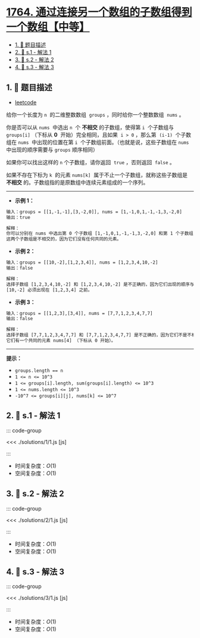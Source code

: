 # [1764. 通过连接另一个数组的子数组得到一个数组【中等】](https://github.com/tnotesjs/TNotes.leetcode/tree/main/notes/1764.%20%E9%80%9A%E8%BF%87%E8%BF%9E%E6%8E%A5%E5%8F%A6%E4%B8%80%E4%B8%AA%E6%95%B0%E7%BB%84%E7%9A%84%E5%AD%90%E6%95%B0%E7%BB%84%E5%BE%97%E5%88%B0%E4%B8%80%E4%B8%AA%E6%95%B0%E7%BB%84%E3%80%90%E4%B8%AD%E7%AD%89%E3%80%91)

<!-- region:toc -->

- [1. 📝 题目描述](#1--题目描述)
- [2. 🎯 s.1 - 解法 1](#2--s1---解法-1)
- [3. 🎯 s.2 - 解法 2](#3--s2---解法-2)
- [4. 🎯 s.3 - 解法 3](#4--s3---解法-3)

<!-- endregion:toc -->

## 1. 📝 题目描述

- [leetcode](https://leetcode.cn/problems/form-array-by-concatenating-subarrays-of-another-array/)

给你一个长度为 `n`  的二维整数数组  `groups` ，同时给你一个整数数组  `nums` 。

你是否可以从 `nums`  中选出 `n`  个 **不相交** 的子数组，使得第 `i`  个子数组与 `groups[i]` （下标从 **0**  开始）完全相同，且如果  `i > 0` ，那么第  `(i-1)`  个子数组在 `nums`  中出现的位置在第 `i`  个子数组前面。（也就是说，这些子数组在 `nums`  中出现的顺序需要与 `groups` 顺序相同）

如果你可以找出这样的 `n` 个子数组，请你返回  `true` ，否则返回  `false` 。

如果不存在下标为 `k`  的元素 `nums[k]`  属于不止一个子数组，就称这些子数组是 **不相交** 的。子数组指的是原数组中连续元素组成的一个序列。

---

- **示例 1：**

```txt
输入：groups = [[1,-1,-1],[3,-2,0]], nums = [1,-1,0,1,-1,-1,3,-2,0]
输出：true

解释：
你可以分别在 nums 中选出第 0 个子数组 [1,-1,0,1,-1,-1,3,-2,0] 和第 1 个子数组 [1,-1,0,1,-1,-1,3,-2,0] 。
这两个子数组是不相交的，因为它们没有任何共同的元素。
```

- **示例 2：**

```txt
输入：groups = [[10,-2],[1,2,3,4]], nums = [1,2,3,4,10,-2]
输出：false

解释：
选择子数组 [1,2,3,4,10,-2] 和 [1,2,3,4,10,-2] 是不正确的，因为它们出现的顺序与 groups 中顺序不同。
[10,-2] 必须出现在 [1,2,3,4] 之前。
```

- **示例 3：**

```txt
输入：groups = [[1,2,3],[3,4]], nums = [7,7,1,2,3,4,7,7]
输出：false

解释：
选择子数组 [7,7,1,2,3,4,7,7] 和 [7,7,1,2,3,4,7,7] 是不正确的，因为它们不是不相交子数组。
它们有一个共同的元素 nums[4] （下标从 0 开始）。
```

---

**提示：**

- `groups.length == n`
- `1 <= n <= 10^3`
- `1 <= groups[i].length, sum(groups[i].length) <= 10^3`
- `1 <= nums.length <= 10^3`
- `-10^7 <= groups[i][j], nums[k] <= 10^7`

## 2. 🎯 s.1 - 解法 1

::: code-group

<<< ./solutions/1/1.js [js]

:::

- 时间复杂度：$O(1)$
- 空间复杂度：$O(1)$

## 3. 🎯 s.2 - 解法 2

::: code-group

<<< ./solutions/2/1.js [js]

:::

- 时间复杂度：$O(1)$
- 空间复杂度：$O(1)$

## 4. 🎯 s.3 - 解法 3

::: code-group

<<< ./solutions/3/1.js [js]

:::

- 时间复杂度：$O(1)$
- 空间复杂度：$O(1)$
